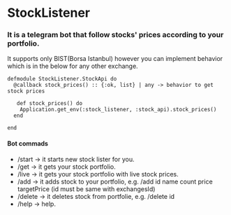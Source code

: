 # StockListener

### It is a telegram bot that follow stocks' prices according to your portfolio.
It supports only BIST(Borsa Istanbul) however you can implement behavior which is in the below for any other exchange.

```
defmodule StockListener.StockApi do
  @callback stock_prices() :: {:ok, list} | any -> behavior to get stock prices
  
   def stock_prices() do
    Application.get_env(:stock_listener, :stock_api).stock_prices()
  end
 
end
```
  

#### Bot commads 

*  /start   -> it starts new stock lister for you.
*  /get     -> it gets your stock portfolio.
*  /live    -> it gets your stock portfolio with live stock prices.
*  /add     -> it adds stock to your portfolio,
                  e.g. /add id name count price targetPrice
                  (id must be same with exchangesId)
*  /delete  -> it deletes stock from portfolie,
                  e.g. /delete id
*  /help    -> help.

